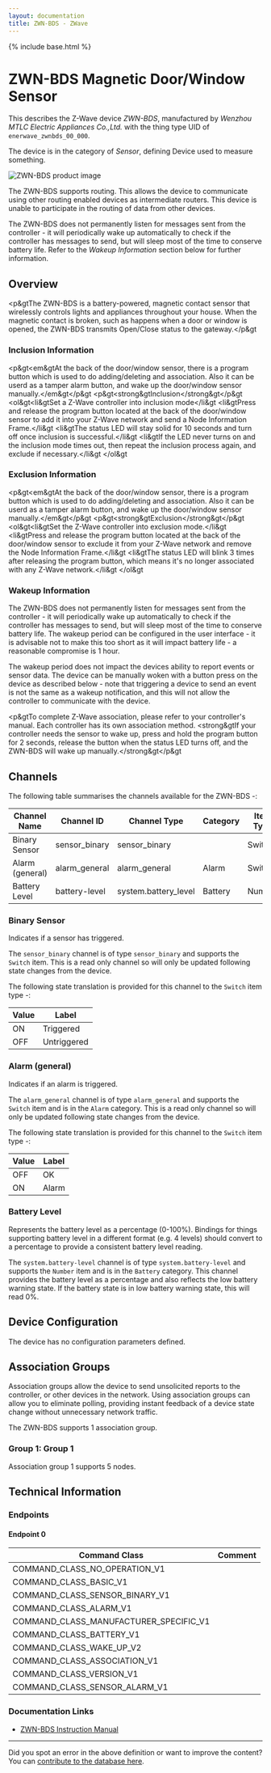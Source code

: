 ```yaml
---
layout: documentation
title: ZWN-BDS - ZWave
---
```


{% include base.html %}

# ZWN-BDS Magnetic Door/Window Sensor
This describes the Z-Wave device *ZWN-BDS*, manufactured by *Wenzhou MTLC Electric Appliances Co.,Ltd.* with the thing type UID of ```enerwave_zwnbds_00_000```.

The device is in the category of *Sensor*, defining Device used to measure something.

![ZWN-BDS product image](https://opensmarthouse.org/zwavedatabase/834/image/)


The ZWN-BDS supports routing. This allows the device to communicate using other routing enabled devices as intermediate routers.  This device is unable to participate in the routing of data from other devices.

The ZWN-BDS does not permanently listen for messages sent from the controller - it will periodically wake up automatically to check if the controller has messages to send, but will sleep most of the time to conserve battery life. Refer to the *Wakeup Information* section below for further information.

## Overview

<p&gtThe ZWN-BDS is a battery-powered, magnetic contact sensor that wirelessly controls lights and appliances throughout your house. When the magnetic contact is broken, such as happens when a door or window is opened, the ZWN-BDS transmits Open/Close status to the gateway.</p&gt

### Inclusion Information

<p&gt<em&gtAt the back of the door/window sensor, there is a program button which is used to do adding/deleting and association. Also it can be userd as a tamper alarm button, and wake up the door/window sensor manually.</em&gt</p&gt <p&gt<strong&gtInclusion</strong&gt</p&gt <ol&gt<li&gtSet a Z-Wave controller into inclusion mode</li&gt <li&gtPress and release the program button located at the back of the door/window sensor to add it into your Z-Wave network and send a Node Information Frame.</li&gt <li&gtThe status LED will stay solid for 10 seconds and turn off once inclusion is successful.</li&gt <li&gtIf the LED never turns on and the inclusion mode times out, then repeat the inclusion process again, and exclude if necessary.</li&gt </ol&gt

### Exclusion Information

<p&gt<em&gtAt the back of the door/window sensor, there is a program button which is used to do adding/deleting and association. Also it can be userd as a tamper alarm button, and wake up the door/window sensor manually.</em&gt</p&gt <p&gt<strong&gtExclusion</strong&gt</p&gt <ol&gt<li&gtSet the Z-Wave controller into exclusion mode.</li&gt <li&gtPress and release the program button located at the back of the door/window sensor to exclude it from your Z-Wave network and remove the Node Information Frame.</li&gt <li&gtThe status LED will blink 3 times after releasing the program button, which means it's no longer associated with any Z-Wave network.</li&gt </ol&gt

### Wakeup Information

The ZWN-BDS does not permanently listen for messages sent from the controller - it will periodically wake up automatically to check if the controller has messages to send, but will sleep most of the time to conserve battery life. The wakeup period can be configured in the user interface - it is advisable not to make this too short as it will impact battery life - a reasonable compromise is 1 hour.

The wakeup period does not impact the devices ability to report events or sensor data. The device can be manually woken with a button press on the device as described below - note that triggering a device to send an event is not the same as a wakeup notification, and this will not allow the controller to communicate with the device.


<p&gtTo complete Z-Wave association, please refer to your controller's manual. Each controller has its own association method. <strong&gtIf your controller needs the sensor to wake up, press and hold the program button for 2 seconds, release the button when the status LED turns off, and the ZWN-BDS will wake up manually.</strong&gt</p&gt

## Channels

The following table summarises the channels available for the ZWN-BDS -:

| Channel Name | Channel ID | Channel Type | Category | Item Type |
|--------------|------------|--------------|----------|-----------|
| Binary Sensor | sensor_binary | sensor_binary |  | Switch | 
| Alarm (general) | alarm_general | alarm_general | Alarm | Switch | 
| Battery Level | battery-level | system.battery_level | Battery | Number |

### Binary Sensor
Indicates if a sensor has triggered.

The ```sensor_binary``` channel is of type ```sensor_binary``` and supports the ```Switch``` item. This is a read only channel so will only be updated following state changes from the device.

The following state translation is provided for this channel to the ```Switch``` item type -:

| Value | Label     |
|-------|-----------|
| ON | Triggered |
| OFF | Untriggered |

### Alarm (general)
Indicates if an alarm is triggered.

The ```alarm_general``` channel is of type ```alarm_general``` and supports the ```Switch``` item and is in the ```Alarm``` category. This is a read only channel so will only be updated following state changes from the device.

The following state translation is provided for this channel to the ```Switch``` item type -:

| Value | Label     |
|-------|-----------|
| OFF | OK |
| ON | Alarm |

### Battery Level
Represents the battery level as a percentage (0-100%). Bindings for things supporting battery level in a different format (e.g. 4 levels) should convert to a percentage to provide a consistent battery level reading.

The ```system.battery-level``` channel is of type ```system.battery-level``` and supports the ```Number``` item and is in the ```Battery``` category.
This channel provides the battery level as a percentage and also reflects the low battery warning state. If the battery state is in low battery warning state, this will read 0%.


## Device Configuration

The device has no configuration parameters defined.

## Association Groups

Association groups allow the device to send unsolicited reports to the controller, or other devices in the network. Using association groups can allow you to eliminate polling, providing instant feedback of a device state change without unnecessary network traffic.

The ZWN-BDS supports 1 association group.

### Group 1: Group 1


Association group 1 supports 5 nodes.

## Technical Information

### Endpoints

#### Endpoint 0

| Command Class | Comment |
|---------------|---------|
| COMMAND_CLASS_NO_OPERATION_V1| |
| COMMAND_CLASS_BASIC_V1| |
| COMMAND_CLASS_SENSOR_BINARY_V1| |
| COMMAND_CLASS_ALARM_V1| |
| COMMAND_CLASS_MANUFACTURER_SPECIFIC_V1| |
| COMMAND_CLASS_BATTERY_V1| |
| COMMAND_CLASS_WAKE_UP_V2| |
| COMMAND_CLASS_ASSOCIATION_V1| |
| COMMAND_CLASS_VERSION_V1| |
| COMMAND_CLASS_SENSOR_ALARM_V1| |

### Documentation Links

* [ZWN-BDS Instruction Manual](https://opensmarthouse.org/zwavedatabase/834/ZWN-BDS-Insturction-Manual.pdf)

---

Did you spot an error in the above definition or want to improve the content?
You can [contribute to the database here](https://opensmarthouse.org/zwavedatabase/834).

